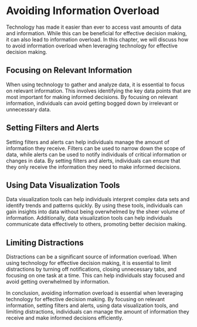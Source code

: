 Avoiding Information Overload
=============================================================================================

Technology has made it easier than ever to access vast amounts of data and information. While this can be beneficial for effective decision making, it can also lead to information overload. In this chapter, we will discuss how to avoid information overload when leveraging technology for effective decision making.

Focusing on Relevant Information
--------------------------------

When using technology to gather and analyze data, it is essential to focus on relevant information. This involves identifying the key data points that are most important for making informed decisions. By focusing on relevant information, individuals can avoid getting bogged down by irrelevant or unnecessary data.

Setting Filters and Alerts
--------------------------

Setting filters and alerts can help individuals manage the amount of information they receive. Filters can be used to narrow down the scope of data, while alerts can be used to notify individuals of critical information or changes in data. By setting filters and alerts, individuals can ensure that they only receive the information they need to make informed decisions.

Using Data Visualization Tools
------------------------------

Data visualization tools can help individuals interpret complex data sets and identify trends and patterns quickly. By using these tools, individuals can gain insights into data without being overwhelmed by the sheer volume of information. Additionally, data visualization tools can help individuals communicate data effectively to others, promoting better decision making.

Limiting Distractions
---------------------

Distractions can be a significant source of information overload. When using technology for effective decision making, it is essential to limit distractions by turning off notifications, closing unnecessary tabs, and focusing on one task at a time. This can help individuals stay focused and avoid getting overwhelmed by information.

In conclusion, avoiding information overload is essential when leveraging technology for effective decision making. By focusing on relevant information, setting filters and alerts, using data visualization tools, and limiting distractions, individuals can manage the amount of information they receive and make informed decisions efficiently.
